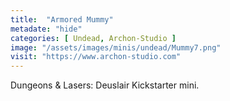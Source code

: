 ```yaml
---
title:  "Armored Mummy"
metadate: "hide"
categories: [ Undead, Archon-Studio ]
image: "/assets/images/minis/undead/Mummy7.png"
visit: "https://www.archon-studio.com"
---
```

Dungeons & Lasers: Deuslair Kickstarter mini.